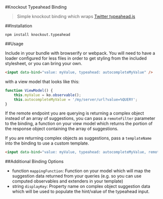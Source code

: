 #Knockout Typeahead Binding

> Simple knockout binding which wraps [Twitter typeahead.js](http://twitter.github.io/typeahead.js/)

##Installation

```
npm install knockout.typeahead
```


##Usage

Include in your bundle with browserify or webpack. You will need to have a loader configured for less files in order to get styling from the included stylesheet, or you can bring your own.

```html
<input data-bind="value: myValue, typeahead: autocompleteMyValue" />
```

with a view model that looks like this:

```js
function ViewModel() {
	this.myValue = ko.observable();
	this.autocompleteMyValue = '/my/server/url?value=%QUERY';
}
```

If the remote endpoint you are querying is returning a complex object instead of an array of suggestions, you can pass a `remoteFilter` parameter to the binding, a function on your view model which returns the portion of the response object containing the array of suggestions.

If you are returning complex objects as suggestions, pass a `templateName` into the binding to use a custom template.

```html
<input data-bind="value: myValue, typeahead: autocompleteMyValue, remoteFilter: pluckResults, templateName: 'my-suggestion-template'" />
```

##Additional Binding Options
* function `mappingFunction`: Function on your model which will map the suggestion data returned from your queries (e.g. so you can use computed observables and extenders in your template)
* string `displayKey`: Property name on complex object suggestion data which will be used to populate the hint/value of the typeahead input.
